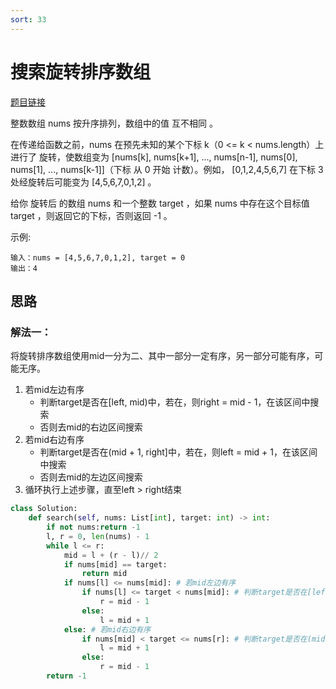 ```yaml
---
sort: 33
---
```

# 搜索旋转排序数组

[题目链接](https://leetcode-cn.com/problems/search-in-rotated-sorted-array/)

整数数组 nums 按升序排列，数组中的值 互不相同 。

在传递给函数之前，nums 在预先未知的某个下标 k（0 <= k < nums.length）上进行了 旋转，使数组变为 [nums[k], nums[k+1], ..., nums[n-1], nums[0], nums[1], ..., nums[k-1]]（下标 从 0 开始 计数）。例如， [0,1,2,4,5,6,7] 在下标 3 处经旋转后可能变为 [4,5,6,7,0,1,2] 。

给你 旋转后 的数组 nums 和一个整数 target ，如果 nums 中存在这个目标值 target ，则返回它的下标，否则返回 -1 。


示例:
```
输入：nums = [4,5,6,7,0,1,2], target = 0
输出：4
```

## 思路

### 解法一：
将旋转排序数组使用mid一分为二、其中一部分一定有序，另一部分可能有序，可能无序。
1. 若mid左边有序
    * 判断target是否在[left, mid)中，若在，则right = mid - 1，在该区间中搜索
    * 否则去mid的右边区间搜索
2. 若mid右边有序
    * 判断target是否在(mid + 1, right]中，若在，则left = mid + 1，在该区间中搜索
    * 否则去mid的左边区间搜索
3. 循环执行上述步骤，直至left > right结束


```python
class Solution:
    def search(self, nums: List[int], target: int) -> int:
        if not nums:return -1
        l, r = 0, len(nums) - 1
        while l <= r:
            mid = l + (r - l)// 2
            if nums[mid] == target:
                return mid
            if nums[l] <= nums[mid]: # 若mid左边有序
                if nums[l] <= target < nums[mid]: # 判断target是否在[left, mid)中
                    r = mid - 1
                else:
                    l = mid + 1
            else: # 若mid右边有序
                if nums[mid] < target <= nums[r]: # 判断target是否在(mid + 1, right]中
                    l = mid + 1
                else:
                    r = mid - 1
        return -1
```


